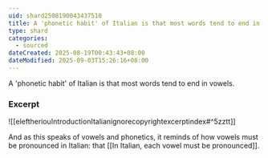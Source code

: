 ```yaml
---
uid: shard2508190043437510
title: A 'phonetic habit' of Italian is that most words tend to end in vowels.
type: shard
categories:
  - sourced
dateCreated: 2025-08-19T00:43:43+08:00
dateModified: 2025-09-03T15:26:16+08:00
---
```

A 'phonetic habit' of Italian is that most words tend to end in vowels.

### Excerpt
![[eleftheriouIntroductionItalianignorecopyrightexcerptindex#^5zztt]]

And as this speaks of vowels and phonetics, it reminds of how vowels must be pronounced in Italian: that [[In Italian, each vowel must be pronounced]]. 